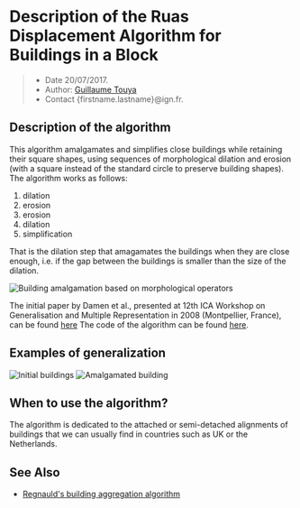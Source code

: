 # Description of the Ruas Displacement Algorithm for Buildings in a Block

> - Date 20/07/2017.
> - Author: [Guillaume Touya][1]
> - Contact {firstname.lastname}@ign.fr.



Description of the algorithm
-------------
This algorithm amalgamates and simplifies close buildings while retaining their square shapes, using sequences of morphological dilation and erosion (with a square instead of the standard circle to preserve building shapes). The algorithm works as follows:

1.  dilation
2.  erosion
3. 	erosion
4.  dilation
5.  simplification

That is the dilation step that amagamates the buildings when they are close enough, i.e. if the gap between the buildings is smaller than the size of the dilation.

![Building amalgamation based on morphological operators](assets/images/damen_et_al_principles.png)

The initial paper by Damen et al., presented at 12th ICA Workshop on Generalisation and Multiple Representation in 2008 (Montpellier, France), can be found [here][2]
The code of the algorithm can be found [here][3].

Examples of generalization
-------------
![Initial buildings](assets/images/morpho_amalgamation_before.png)
![Amalgamated building](assets/images/morpho_amalgamation_after.png)


When to use the algorithm?
-------------
The algorithm is dedicated to the attached or semi-detached alignments of buildings that we can usually find in countries such as UK or the Netherlands.


See Also
-------------
- [Regnauld's building aggregation algorithm][4]


[1]: http://recherche.ign.fr/labos/cogit/english/cv.php?prenom=&nom=Touya
[2]: https://kartographie.geo.tu-dresden.de/downloads/ica-gen/workshop2008/04_Damen_et_al.pdf
[3]: https://github.com/IGNF/CartAGen/blob/master/cartagen-core/src/main/java/fr/ign/cogit/cartagen/algorithms/block/BuildingsAggregation.java
[4]: docs/algorithms/buildings/aggregation_regnauld.md
